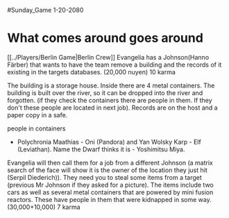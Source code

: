 #Sunday_Game
1-20-2080
# What comes around goes around
[[../Players/Berlin Game|Berlin Crew]]
Evangelia has a Johnson(Hanno Färber) that wants to have the team remove a building and the records of it existing in the targets databases.  (20,000 nuyen) 10 karma

The building is a storage house. Inside there are 4 metal containers. The building is built over the river, so it can be dropped into the river and forgotten. (if they check the containers there are people in them. If they don't these people are located in next job). Records are on the host and a paper copy in a safe. 

people in containers 
- Polychronia Maathias - Oni (Pandora) and Yan Wolsky Karp - Elf (Leviathan). Name the Dwarf thinks it is - Yoshimitsu Miya.


Evangelia will then call them for a job from a different Johnson (a matrix search of the face will show it is the owner of the location they just hit (Serpil Diederich)). They need you to steal some items from a target (previous Mr Johnson if they asked for a picture). The items include two cars as well as several metal containers that are powered by mini fusion reactors. These have people in them that were kidnapped in some way. (30,000+10,000)
7 karma